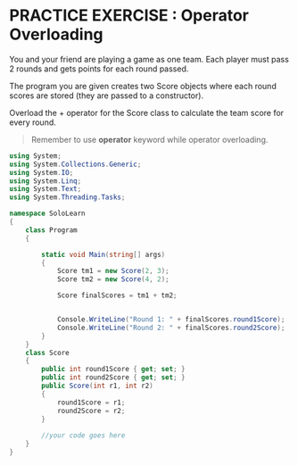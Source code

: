 # PRACTICE EXERCISE : Operator Overloading

You and your friend are playing a game as one team. Each player must pass 2 rounds and gets points for each round passed.

The program you are given creates two Score objects where each round scores are stored (they are passed to a constructor).

Overload the + operator for the Score class to calculate the team score for every round.

> Remember to use **operator** keyword while operator overloading.

```cs
using System;
using System.Collections.Generic;
using System.IO;
using System.Linq;
using System.Text;
using System.Threading.Tasks;

namespace SoloLearn
{
    class Program
    {

        static void Main(string[] args)
        {
            Score tm1 = new Score(2, 3);
            Score tm2 = new Score(4, 2);

            Score finalScores = tm1 + tm2;


            Console.WriteLine("Round 1: " + finalScores.round1Score);
            Console.WriteLine("Round 2: " + finalScores.round2Score);
        }
    }
    class Score
    {
        public int round1Score { get; set; }
        public int round2Score { get; set; }
        public Score(int r1, int r2)
        {
            round1Score = r1;
            round2Score = r2;
        }
        
        //your code goes here
    }
}
```